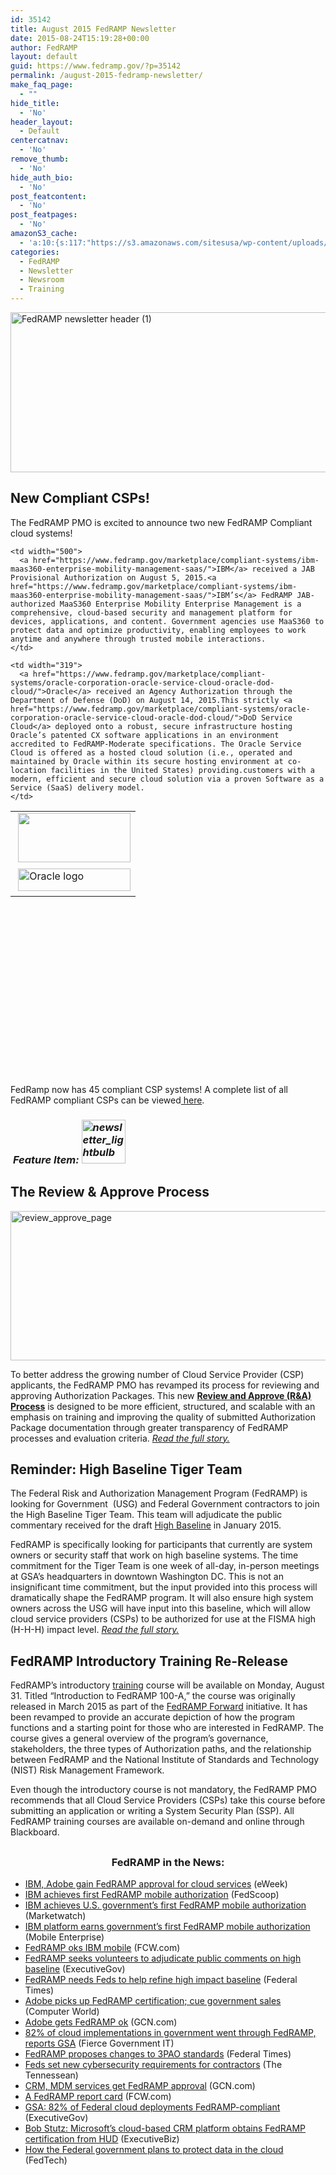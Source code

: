 ```yaml
---
id: 35142
title: August 2015 FedRAMP Newsletter
date: 2015-08-24T15:19:28+00:00
author: FedRAMP
layout: default
guid: https://www.fedramp.gov/?p=35142
permalink: /august-2015-fedramp-newsletter/
make_faq_page:
  - ""
hide_title:
  - 'No'
header_layout:
  - Default
centercatnav:
  - 'No'
remove_thumb:
  - 'No'
hide_auth_bio:
  - 'No'
post_featcontent:
  - 'No'
post_featpages:
  - 'No'
amazonS3_cache:
  - 'a:10:{s:117:"https://s3.amazonaws.com/sitesusa/wp-content/uploads/sites/482/2015/05/FedRAMP-newsletter-header-1-e1434390873102.png";i:27822;s:113:"https://s3.amazonaws.com/sitesusa/wp-content/uploads/sites/482/2015/02/MaaS360byIBM_logo-color-e1438805403944.png";i:33442;s:86:"https://s3.amazonaws.com/sitesusa/wp-content/uploads/sites/482/2015/02/Oracle-logo.jpg";i:14262;s:95:"https://s3.amazonaws.com/sitesusa/wp-content/uploads/sites/482/2015/06/newsletter_lightbulb.png";i:29552;s:94:"https://s3.amazonaws.com/sitesusa/wp-content/uploads/sites/482/2015/08/review_approve_page.png";i:34612;s:112:"https://s3.amazonaws.com/sitesusa/wp-content/uploads/sites/482/2015/08/FedRAMP-Review-and-Approve-SOP-v1-0-1.pdf";a:1:{s:9:"timestamp";i:1485460118;}s:93:"https://s3.amazonaws.com/sitesusa/wp-content/uploads/sites/482/2015/02/Oracle-logo-300x59.jpg";i:14262;s:95:"https://s3.amazonaws.com/sitesusa/wp-content/uploads/sites/482/2015/02/Oracle-logo-1024x203.jpg";i:14262;s:103:"https://s3.amazonaws.com/sitesusa/wp-content/uploads/sites/482/2015/06/newsletter_lightbulb-150x150.png";i:29552;s:102:"https://s3.amazonaws.com/sitesusa/wp-content/uploads/sites/482/2015/08/review_approve_page-300x114.png";i:34612;}'
categories:
  - FedRAMP
  - Newsletter
  - Newsroom
  - Training
---
```

<img class="alignnone size-full wp-image-27822" src="https://s3.amazonaws.com/sitesusa/wp-content/uploads/sites/482/2015/05/FedRAMP-newsletter-header-1-e1434390873102.png" alt="FedRAMP newsletter header (1)" width="1000" height="256" />

## New Compliant CSPs!

The FedRAMP PMO is excited to announce two new FedRAMP Compliant cloud systems!

<table class=" aligncenter" style="height: 390px" width="657">
  <tr>
    <td width="150">
       <img class="alignnone wp-image-33442 size-full" src="https://s3.amazonaws.com/sitesusa/wp-content/uploads/sites/482/2015/02/MaaS360byIBM_logo-color-e1438805403944.png" alt="" width="180" height="79" />
    </td>
    
    <td width="500">
      <a href="https://www.fedramp.gov/marketplace/compliant-systems/ibm-maas360-enterprise-mobility-management-saas/">IBM</a> received a JAB Provisional Authorization on August 5, 2015.<a href="https://www.fedramp.gov/marketplace/compliant-systems/ibm-maas360-enterprise-mobility-management-saas/">IBM’s</a> FedRAMP JAB-authorized MaaS360 Enterprise Mobility Enterprise Management is a comprehensive, cloud-based security and management platform for devices, applications, and content. Government agencies use MaaS360 to protect data and optimize productivity, enabling employees to work anytime and anywhere through trusted mobile interactions.
    </td>
  </tr>
  
  <tr>
    <td width="123">
       <img class="alignnone wp-image-14262" src="https://s3.amazonaws.com/sitesusa/wp-content/uploads/sites/482/2015/02/Oracle-logo.jpg" alt="Oracle logo" width="180" height="36" srcset="https://s3.amazonaws.com/sitesusa/wp-content/uploads/sites/482/2015/02/Oracle-logo.jpg 1362w, https://s3.amazonaws.com/sitesusa/wp-content/uploads/sites/482/2015/02/Oracle-logo-300x59.jpg 300w, https://s3.amazonaws.com/sitesusa/wp-content/uploads/sites/482/2015/02/Oracle-logo-1024x203.jpg 1024w" sizes="(max-width: 180px) 100vw, 180px" />
    </td>
    
    <td width="319">
      <a href="https://www.fedramp.gov/marketplace/compliant-systems/oracle-corporation-oracle-service-cloud-oracle-dod-cloud/">Oracle</a> received an Agency Authorization through the Department of Defense (DoD) on August 14, 2015.This strictly <a href="https://www.fedramp.gov/marketplace/compliant-systems/oracle-corporation-oracle-service-cloud-oracle-dod-cloud/">DoD Service Cloud</a> deployed onto a robust, secure infrastructure hosting Oracle’s patented CX software applications in an environment accredited to FedRAMP-Moderate specifications. The Oracle Service Cloud is offered as a hosted cloud solution (i.e., operated and maintained by Oracle within its secure hosting environment at co-location facilities in the United States) providing.customers with a modern, efficient and secure cloud solution via a proven Software as a Service (SaaS) delivery model.
    </td>
  </tr>
</table>

&nbsp;

FedRamp now has 45 compliant CSP systems! A complete list of all FedRAMP compliant CSPs can be viewed<a href="https://www.fedramp.gov/marketplace/compliant-systems/"> here</a>.

###  _Feature Item: <img class="alignnone wp-image-29552 " src="https://s3.amazonaws.com/sitesusa/wp-content/uploads/sites/482/2015/06/newsletter_lightbulb.png" alt="newsletter_lightbulb" width="70" height="70" srcset="https://s3.amazonaws.com/sitesusa/wp-content/uploads/sites/482/2015/06/newsletter_lightbulb.png 268w, https://s3.amazonaws.com/sitesusa/wp-content/uploads/sites/482/2015/06/newsletter_lightbulb-150x150.png 150w" sizes="(max-width: 70px) 100vw, 70px" />_

## **The Review & Approve Process**

<img class="alignnone size-full wp-image-34612" src="https://s3.amazonaws.com/sitesusa/wp-content/uploads/sites/482/2015/08/review_approve_page.png" alt="review_approve_page" width="629" height="239" srcset="https://s3.amazonaws.com/sitesusa/wp-content/uploads/sites/482/2015/08/review_approve_page.png 629w, https://s3.amazonaws.com/sitesusa/wp-content/uploads/sites/482/2015/08/review_approve_page-300x114.png 300w" sizes="(max-width: 629px) 100vw, 629px" />

To better address the growing number of Cloud Service Provider (CSP) applicants, the FedRAMP PMO has revamped its process for reviewing and approving Authorization Packages. This new [**Review and Approve (R&A) Process**](https://s3.amazonaws.com/sitesusa/wp-content/uploads/sites/482/2015/08/FedRAMP-Review-and-Approve-SOP-v1-0-1.pdf) is designed to be more efficient, structured, and scalable with an emphasis on training and improving the quality of submitted Authorization Package documentation through greater transparency of FedRAMP processes and evaluation criteria. [_Read the full story._](https://www.fedramp.gov/?p=34602)

## **Reminder: High Baseline Tiger Team**

The Federal Risk and Authorization Management Program (FedRAMP) is looking for Government  (USG) and Federal Government contractors to join the High Baseline Tiger Team. This team will adjudicate the public commentary received for the draft [High Baseline](https://www.fedramp.gov/provide-public-comment/fedramp-high-baseline/) in January 2015. 

FedRAMP is specifically looking for participants that currently are system owners or security staff that work on high baseline systems. The time commitment for the Tiger Team is one week of all-day, in-person meetings at GSA’s headquarters in downtown Washington DC. This is not an insignificant time commitment, but the input provided into this process will dramatically shape the FedRAMP program. It will also ensure high system owners across the USG will have input into this baseline, which will allow cloud service providers (CSPs) to be authorized for use at the FISMA high (H-H-H) impact level. [_Read the full story._](https://www.fedramp.gov/?p=32992)

## **FedRAMP Introductory Training Re-Release**

FedRAMP’s introductory [training](https://www.fedramp.gov/resources/training/) course will be available on Monday, August 31. Titled “Introduction to FedRAMP 100-A,” the course was originally released in March 2015 as part of the [FedRAMP Forward](https://www.fedramp.gov/about-us/fedramp-forward-a-look-back-at-the-last-six-months/) initiative. It has been revamped to provide an accurate depiction of how the program functions and a starting point for those who are interested in FedRAMP. The course gives a general overview of the program’s governance, stakeholders, the three types of Authorization paths, and the relationship between FedRAMP and the National Institute of Standards and Technology (NIST) Risk Management Framework. 

Even though the introductory course is not mandatory, the FedRAMP PMO recommends that all Cloud Service Providers (CSPs) take this course before submitting an application or writing a System Security Plan (SSP). All FedRAMP training courses are available on-demand and online through Blackboard. 

## 

<h3 style="text-align: center">
  <b>FedRAMP in the News:</b>
</h3>

  * [IBM, Adobe gain FedRAMP approval for cloud services](http://www.eweek.com/cloud/ibm-adobe-gain-fedramp-approval-for-cloud-services.html) (eWeek)
  * [IBM achieves first FedRAMP mobile authorization](http://fedscoop.com/ibm-maas-360-fedramp) (FedScoop)
  * [IBM achieves U.S. government’s first FedRAMP mobile authorization](http://www.marketwatch.com/story/ibm-achieves-us-governments-first-fedramp-mobile-authorization-2015-08-13) (Marketwatch)
  * [IBM platform earns government’s first FedRAMP mobile authorization](http://mobileenterprise.edgl.com/news/IBM-Platform-Earns-Government%E2%80%99s-First-FedRAMP-Mobile-Authorization101750) (Mobile Enterprise)
  * [FedRAMP oks IBM mobile](http://fcw.com/articles/2015/08/13/news-in-brief-august-13.aspx) (FCW.com)
  * [FedRAMP seeks volunteers to adjudicate public comments on high baseline](http://www.executivegov.com/2015/08/fedramp-seeks-volunteers-to-adjudicate-public-comments-on-draft-high-baseline/) (ExecutiveGov)
  * [FedRAMP needs Feds to help refine high impact baseline](http://www.federaltimes.com/story/government/it/cloud/2015/08/14/high-baseline-tiger-team/31712917/) (Federal Times)
  * [Adobe picks up FedRAMP certification; cue government sales](http://www.computerworld.com/article/2968314/software/adobe-picks-up-fedramp-certification-cue-government-sales.html) (Computer World)
  * [Adobe gets FedRAMP ok](http://gcn.com/articles/2015/08/11/fedramp-adobe.aspx) (GCN.com)
  * [82% of cloud implementations in government went through FedRAMP, reports GSA](http://www.fiercegovernmentit.com/story/82-cloud-implementations-government-went-through-fedramp-reports-gsa/2015-08-06) (Fierce Government IT)
  * [FedRAMP proposes changes to 3PAO standards](http://www.federaltimes.com/story/government/it/cloud/2015/08/03/fedramp-proposes-new-standards-approve-3paos/31073763/) (Federal Times)
  * [Feds set new cybersecurity requirements for contractors](http://www.tennessean.com/story/money/tech/2015/08/03/feds-set-new-cybersecurity-requirements-contractors/31075065/) (The Tennessean)
  * [CRM, MDM services get FedRAMP approval](http://gcn.com/articles/2015/08/05/microsoft-crm-fedramp-ato.aspx) (GCN.com)
  * [A FedRAMP report card](http://fcw.com/articles/2015/08/06/news-in-brief-august-6.aspx) (FCW.com)
  * [GSA: 82% of Federal cloud deployments FedRAMP-compliant](http://www.executivegov.com/2015/08/gsa-82-of-federal-cloud-deployments-fedramp-compliant/) (ExecutiveGov)
  * [Bob Stutz: Microsoft’s cloud-based CRM platform obtains FedRAMP certification from HUD](http://blog.executivebiz.com/2015/08/bob-stutz-microsofts-cloud-based-crm-platform-obtains-fedramp-certification-from-hud/) (ExecutiveBiz)
  * [How the Federal government plans to protect data in the cloud](http://www.fedtechmagazine.com/article/2015/07/how-government-plans-protect-data-cloud) (FedTech)